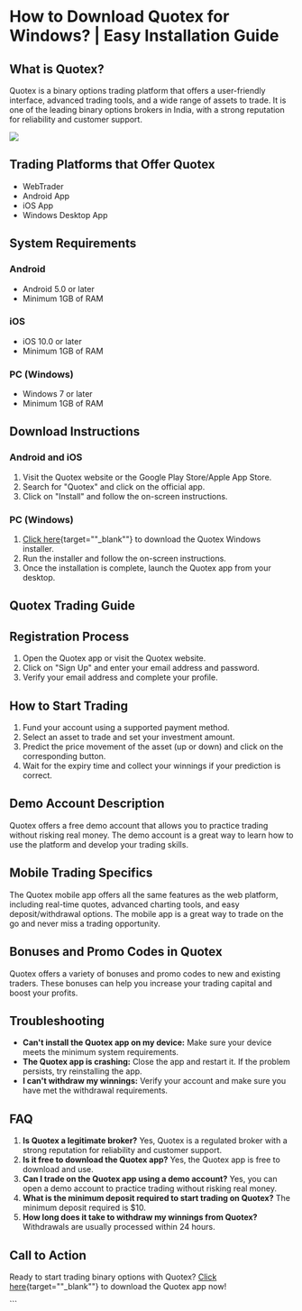 # How to Download Quotex for Windows? \| Easy Installation Guide

## What is Quotex?

Quotex is a binary options trading platform that offers a user-friendly
interface, advanced trading tools, and a wide range of assets to trade.
It is one of the leading binary options brokers in India, with a strong
reputation for reliability and customer support.

[![](https://static.quotex.io/files/10_en/300_250.jpg)](https://traff.sbs/brokerqxlid)

## Trading Platforms that Offer Quotex

-   WebTrader
-   Android App
-   iOS App
-   Windows Desktop App

## System Requirements

### Android

-   Android 5.0 or later
-   Minimum 1GB of RAM

### iOS

-   iOS 10.0 or later
-   Minimum 1GB of RAM

### PC (Windows)

-   Windows 7 or later
-   Minimum 1GB of RAM

## Download Instructions

### Android and iOS

1.  Visit the Quotex website or the Google Play Store/Apple App Store.
2.  Search for "Quotex" and click on the official app.
3.  Click on "Install" and follow the on-screen instructions.

### PC (Windows)

1.  [Click
    here](\%22https://traff.sbs/quotexonelink\%22){target=""_blank""}
    to download the Quotex Windows installer.
2.  Run the installer and follow the on-screen instructions.
3.  Once the installation is complete, launch the Quotex app from your
    desktop.

## Quotex Trading Guide

## Registration Process

1.  Open the Quotex app or visit the Quotex website.
2.  Click on "Sign Up" and enter your email address and password.
3.  Verify your email address and complete your profile.

## How to Start Trading

1.  Fund your account using a supported payment method.
2.  Select an asset to trade and set your investment amount.
3.  Predict the price movement of the asset (up or down) and click on
    the corresponding button.
4.  Wait for the expiry time and collect your winnings if your
    prediction is correct.

## Demo Account Description

Quotex offers a free demo account that allows you to practice trading
without risking real money. The demo account is a great way to learn how
to use the platform and develop your trading skills.

## Mobile Trading Specifics

The Quotex mobile app offers all the same features as the web platform,
including real-time quotes, advanced charting tools, and easy
deposit/withdrawal options. The mobile app is a great way to trade on
the go and never miss a trading opportunity.

## Bonuses and Promo Codes in Quotex

Quotex offers a variety of bonuses and promo codes to new and existing
traders. These bonuses can help you increase your trading capital and
boost your profits.

## Troubleshooting

-   **Can\'t install the Quotex app on my device:** Make sure your
    device meets the minimum system requirements.
-   **The Quotex app is crashing:** Close the app and restart it. If the
    problem persists, try reinstalling the app.
-   **I can\'t withdraw my winnings:** Verify your account and make sure
    you have met the withdrawal requirements.

## FAQ

1.  **Is Quotex a legitimate broker?** Yes, Quotex is a regulated broker
    with a strong reputation for reliability and customer support.
2.  **Is it free to download the Quotex app?** Yes, the Quotex app is
    free to download and use.
3.  **Can I trade on the Quotex app using a demo account?** Yes, you can
    open a demo account to practice trading without risking real money.
4.  **What is the minimum deposit required to start trading on Quotex?**
    The minimum deposit required is \$10.
5.  **How long does it take to withdraw my winnings from Quotex?**
    Withdrawals are usually processed within 24 hours.

## Call to Action

Ready to start trading binary options with Quotex? [Click
here](\%22https://traff.sbs/quotexonelink\%22){target=""_blank""}
to download the Quotex app now!

\`\`\`

